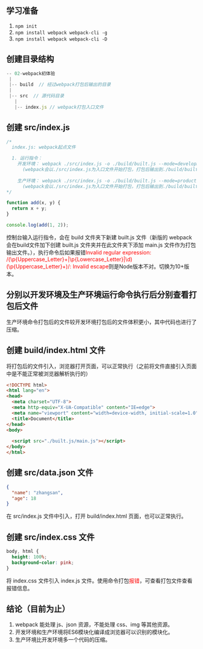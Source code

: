 ## 学习准备

1. `npm init`
2. `npm install webpack webpack-cli -g`
3. `npm install webpack webpack-cli -D`

## 创建目录结构

```js
-- 02-webpack初体验
 |
 |-- build  // 经过webpack打包后输出的目录
 |
 |-- src  // 源代码目录
   |
   |-- index.js // webpack打包入口文件
```

## 创建 src/index.js

```js
/*
  index.js: webpack起点文件

  1. 运行指令：
    开发环境： webpack ./src/index.js -o ./build/built.js --mode=development
      (webpack会以./src/index.js为入口文件开始打包，打包后输出到./build/built.js。整体的打包环境是开发环境)
      
    生产环境： webpack ./src/index.js -o ./build/built.js --mode=production
      (webpack会以./src/index.js为入口文件开始打包，打包后输出到./build/built.js。整体的打包环境是生产环境，可以查看输出的built文件，比开发环境多个一个压缩)
*/

function add(x, y) {
  return x + y;
}

console.log(add(1, 2));
```

控制台输入运行指令，会在 build 文件夹下新建 built.js 文件（新版的 webpack 会在build文件加下创建 built.js 文件夹并在此文件夹下添加 main.js 文件作为打包输出文件。），执行命令后如果报错<font color="red">Invalid regular expression: /(\p{Uppercase_Letter}+|\p{Lowercase_Letter}|\d)(\p{Uppercase_Letter}+)/: Invalid escape</font>则是Node版本不对。切换为10+版本。

## 分别以开发环境及生产环境运行命令执行后分别查看打包后文件

生产环境命令打包后的文件较开发环境打包后的文件体积更小，其中代码也进行了压缩。

## 创建 build/index.html 文件

将打包后的文件引入，浏览器打开页面，可以正常执行（之前将文件直接引入页面中是不能正常被浏览器解析执行的）

```html
<!DOCTYPE html>
<html lang="en">
<head>
  <meta charset="UTF-8">
  <meta http-equiv="X-UA-Compatible" content="IE=edge">
  <meta name="viewport" content="width=device-width, initial-scale=1.0">
  <title>Document</title>
</head>
<body>
  
  <script src="./built.js/main.js"></script>
</body>
</html>
```

## 创建 src/data.json 文件

```json
{
  "name": "zhangsan",
  "age": 18
}
```

在 src/index.js 文件中引入，打开 build/index.html 页面，也可以正常执行。

## 创建 src/index.css 文件

```css
body, html {
  height: 100%;
  background-color: pink;
}
```

将 index.css 文件引入 index.js 文件。使用命令打包<font color="red">报错</font>，可查看打包文件查看报错信息。

## 结论（目前为止）

1. webpack 能处理 js、json 资源，不能处理 css、img 等其他资源。
2. 开发环境和生产环境将ES6模块化编译成浏览器可以识别的模块化。
3. 生产环境比开发环境多一个代码的压缩。